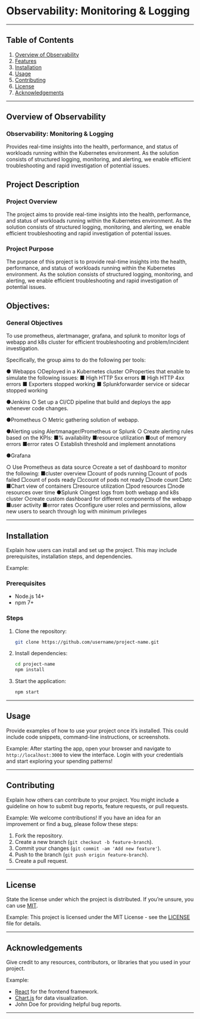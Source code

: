 # Observability: Monitoring & Logging
---
## Table of Contents

1. [Overview of Observability](#Overview-of-Observability)
2. [Features](#Observability:Monitoring&Logging)
3. [Installation](#installation)
4. [Usage](#usage)
5. [Contributing](#contributing)
6. [License](#license)
7. [Acknowledgements](#acknowledgements)
---
## Overview of Observability

### Observability: Monitoring & Logging
Provides real-time insights into the health, performance, and status of workloads running within the Kubernetes environment. As the solution consists of structured logging, monitoring, and alerting, we enable efficient troubleshooting and rapid investigation of potential issues.

## Project Description

### Project Overview
The project aims to provide real-time insights into the health, performance, and status of workloads running within the Kubernetes environment. As the solution consists of structured logging, monitoring, and alerting, we enable efficient troubleshooting and rapid investigation of potential issues.
### Project Purpose
The purpose of this project is to provide real-time insights into the health, performance, and status of workloads running within the Kubernetes environment. As the solution consists of structured logging, monitoring, and alerting, we enable efficient troubleshooting and rapid investigation of potential issues.

## Objectives:

### General Objectives
To use prometheus, alertmanager, grafana, and splunk to monitor logs of webapp and k8s cluster for efficient troubleshooting and problem/incident investigation.

Specifically, the group aims to do the following per tools:

   ● Webapps
       ○Deployed in a Kubernetes cluster
       ○Properties that enable to simulate the following issues:
           ■ High HTTP 5xx errors
           ■ High HTTP 4xx errors
           ■ Exporters stopped working
           ■ Splunkforwarder service or sidecar stopped working
           
   ●Jenkins
       ○ Set up a CI/CD pipeline that build and deploys the app whenever code changes.
       
   ●Prometheus
       ○ Metric gathering solution of webapp.
       
   ●Alerting using Alertmanager/Prometheus or Splunk
       ○ Create alerting rules based on the KPIs:
           ■% availability
           ■resource utilization
           ■out of memory errors
           ■error rates
       ○ Establish threshold and implement annotations

   ●Grafana

○ Use Prometheus as data source
○create a set of dashboard to monitor the following:
■cluster overview
□count of pods running
□count of pods failed
□count of pods ready
□ccount of pods not ready
□node count
□etc
■Chart view of containers
□resource utilization
□pod resources
□node resources over time
●Splunk
○ingest logs from both webapp and k8s cluster
○create custom dashboard for different components of the webapp
■user activity
■error rates
○configure user roles and permissions, allow new users to search through log with minimum privileges

---

## Installation

Explain how users can install and set up the project. This may include prerequisites, installation steps, and dependencies.

Example:
### Prerequisites
- Node.js 14+
- npm 7+

### Steps
1. Clone the repository:
    ```bash
    git clone https://github.com/username/project-name.git
    ```
2. Install dependencies:
    ```bash
    cd project-name
    npm install
    ```
3. Start the application:
    ```bash
    npm start
    ```

---

## Usage

Provide examples of how to use your project once it’s installed. This could include code snippets, command-line instructions, or screenshots.

Example:
After starting the app, open your browser and navigate to `http://localhost:3000` to view the interface. Login with your credentials and start exploring your spending patterns!

---

## Contributing

Explain how others can contribute to your project. You might include a guideline on how to submit bug reports, feature requests, or pull requests.

Example:
We welcome contributions! If you have an idea for an improvement or find a bug, please follow these steps:
1. Fork the repository.
2. Create a new branch (`git checkout -b feature-branch`).
3. Commit your changes (`git commit -am 'Add new feature'`).
4. Push to the branch (`git push origin feature-branch`).
5. Create a pull request.

---

## License

State the license under which the project is distributed. If you’re unsure, you can use [MIT](https://opensource.org/licenses/MIT).

Example:
This project is licensed under the MIT License - see the [LICENSE](LICENSE) file for details.

---

## Acknowledgements

Give credit to any resources, contributors, or libraries that you used in your project.

Example:
- [React](https://reactjs.org/) for the frontend framework.
- [Chart.js](https://www.chartjs.org/) for data visualization.
- John Doe for providing helpful bug reports.

---

